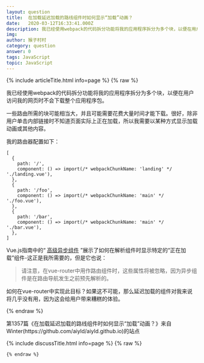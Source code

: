 ```yaml
---
layout: question
title:  在加载延迟加载的路线组件时如何显示“加载”动画？
date:   2020-03-12T16:33:41.000Z
description: 我已经使用webpack的代码拆分功能将我的应用程序拆分为多个块，以便在用户访问我的网页时不会下载整个应用程序包。一些路由所需的块可能相当大，并且可能...
img: 
author: 猴子村村
category: question
answer: 0
tags: JavaScript
topic: JavaScript
---
```

<div class="article-root">
  <div class="article">
    {% include articleTitle.html info=page %}
    {% raw %}
    <div class="article-content"><p><font style="vertical-align: inherit;"><font style="vertical-align: inherit;">我已经使用webpack的代码拆分功能将我的应用程序拆分为多个块，以便在用户访问我的网页时不会下载整个应用程序包。</font></font></p>

<p><font style="vertical-align: inherit;"><font style="vertical-align: inherit;">一些路由所需的块可能相当大，并且可能需要花费大量时间才能下载。</font><font style="vertical-align: inherit;">很好，除非用户单击内部链接时不知道页面实际上正在加载，所以我需要以某种方式显示加载动画或其他内容。</font></font></p>

<p><font style="vertical-align: inherit;"><font style="vertical-align: inherit;">我的路由器配置如下：</font></font></p>

<pre><code>[<font></font>
  {<font></font>
    path: '/',<font></font>
    component: () =&gt; import(/* webpackChunkName: 'landing' */ './landing.vue'),<font></font>
  },<font></font>
  {<font></font>
    path: '/foo',<font></font>
    component: () =&gt; import(/* webpackChunkName: 'main' */ './foo.vue'),<font></font>
  },<font></font>
  {<font></font>
    path: '/bar',<font></font>
    component: () =&gt; import(/* webpackChunkName: 'main' */ './bar.vue'),<font></font>
  },<font></font>
]<font></font>
</code></pre>

<p><a href="https://vuejs.org/v2/guide/components.html#Advanced-Async-Components" rel="noreferrer"><font style="vertical-align: inherit;"></font></a><font style="vertical-align: inherit;"><font style="vertical-align: inherit;">Vue.js指南中的“ </font><a href="https://vuejs.org/v2/guide/components.html#Advanced-Async-Components" rel="noreferrer"><font style="vertical-align: inherit;">高级异步组件</font></a><font style="vertical-align: inherit;"> ”展示了如何在解析组件时显示特定的“正在加载”组件-这正是我所需要的，但是它也说：</font></font></p>

<blockquote>
  <p><font style="vertical-align: inherit;"><font style="vertical-align: inherit;">请注意，在vue-router中用作路由组件时，这些属性将被忽略，因为异步组件是在路由导航发生之前预先解析的。</font></font></p>
</blockquote>

<p><font style="vertical-align: inherit;"><font style="vertical-align: inherit;">如何在vue-router中实现此目标？</font><font style="vertical-align: inherit;">如果这不可能，那么延迟加载的组件对我来说将几乎没有用，因为这会给用户带来糟糕的体验。</font></font></p></div>
    {% endraw %}
  </div>
  <p class="winter_mark">第1357篇《在加载延迟加载的路线组件时如何显示“加载”动画？》来自Winter(https://github.com/aiyld/aiyld.github.io)的站点</p>
  <div class="discuss-wrapper">
    {% include discussTitle.html info=page %}
    {% raw %}
    
    {% endraw %}
  </div>
<div>
